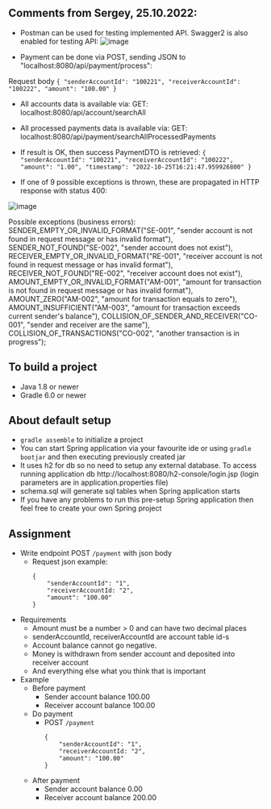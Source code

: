 ## Comments from Sergey, 25.10.2022:

* Postman can be used for testing implemented API.
Swagger2 is also enabled for testing API:
![image](https://user-images.githubusercontent.com/11816438/197779321-a5b7db49-4aeb-44a6-be7e-acb8e45d7ee9.png)

* Payment can be done via POST, sending JSON to "localhost:8080/api/payment/process":

Request body
        ```
{
    "senderAccountId": "100221",
    "receiverAccountId": "100222",
    "amount": "100.00"
}
        ```

* All accounts data is available via:
GET: localhost:8080/api/account/searchAll

* All processed payments data is available via:
GET: localhost:8080/api/payment/searchAllProcessedPayments

* If result is OK, then success PaymentDTO is retrieved:
        ```
{
    "senderAccountId": "100221",
    "receiverAccountId": "100222",
    "amount": "1.00",
    "timestamp": "2022-10-25T16:21:47.959926800"
}
        ```

* If one of 9 possible exceptions is thrown, these are propagated in HTTP response with status 400:

![image](https://user-images.githubusercontent.com/11816438/197784898-ca9aaa2f-7931-4a6e-9993-9a2a3068caae.png)

Possible exceptions (business errors):
    SENDER_EMPTY_OR_INVALID_FORMAT("SE-001", "sender account is not found in request message or has invalid format"),
    SENDER_NOT_FOUND("SE-002", "sender account does not exist"),
    RECEIVER_EMPTY_OR_INVALID_FORMAT("RE-001", "receiver account is not found in request message or has invalid format"),
    RECEIVER_NOT_FOUND("RE-002", "receiver account does not exist"),
    AMOUNT_EMPTY_OR_INVALID_FORMAT("AM-001", "amount for transaction is not found in request message or has invalid format"),
    AMOUNT_ZERO("AM-002", "amount for transaction equals to zero"),
    AMOUNT_INSUFFICIENT("AM-003", "amount for transaction exceeds current sender's balance"),
    COLLISION_OF_SENDER_AND_RECEIVER("CO-001", "sender and receiver are the same"),
    COLLISION_OF_TRANSACTIONS("CO-002", "another transaction is in progress");


## To build a project
* Java 1.8 or newer
* Gradle 6.0 or newer

## About default setup
* `gradle assemble` to initialize a project
* You can start Spring application via your favourite ide or using `gradle bootjar` and then executing previously created jar
* It uses h2 for db so no need to setup any external database. To access running application db http://localhost:8080/h2-console/login.jsp (login parameters are in application.properties file)
* schema.sql will generate sql tables when Spring application starts
* If you have any problems to run this pre-setup Spring application then feel free to create your own Spring project

## Assignment
* Write endpoint POST `/payment` with json body 
    * Request json example:
        ```
        {
            "senderAccountId": "1",
            "receiverAccountId: "2",
            "amount": "100.00"
        }
      ```
* Requirements
    * Amount must be a number > 0 and can have two decimal places
	* senderAccountId, receiverAccountId are account table id-s 
    * Account balance cannot go negative.
	* Money is withdrawn from sender account and deposited into receiver account 
    * And everything else what you think that is important
* Example
	* Before payment
		* Sender account balance 100.00
		* Receiver account balance 100.00
	* Do payment
		*  POST `/payment`
			```
			{
				"senderAccountId": "1",
				"receiverAccountId: "2",
				"amount": "100.00"
			}
			```
	* After payment
		* Sender account balance 0.00
		* Receiver account balance 200.00
    
